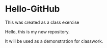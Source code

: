 # Hello-GitHub
This was created as a class exercise

Hello, this is my new repository.

It will be used as a demonstration for classwork.

